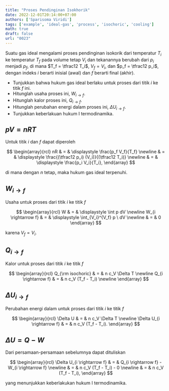 ```yaml
---
title: "Proses Pendinginan Isokhorik"
date: 2022-12-01T20:14:00+07:00
authors: ['Sparisoma Viridi']
tags: ['example', 'ideal-gas', 'process', 'isochoric', 'cooling']
math: true
draft: false
url: "0023"
---
```


Suatu gas ideal mengalami proses pendinginan isokorik dari temperatur $T_i$ ke temperatur $T_f$ pada volume tetap $V_i$ dan tekanannya berubah dari $p_i$ menjadi $p_f$, di mana $T_f = \tfrac12 T_i$, $V_f = V_i$, dan $p_f = \tfrac12 p_i$, dengan indeks $i$ berarti inisial (awal) dan $f$ berarti final (akhir).

+ Tunjukkan bahwa hukum gas ideal berlaku untuk proses dari titik $i$ ke titik $f$ ini.
+ Hitunglah usaha proses ini, $W_{i \rightarrow f}$.
+ Hitunglah kalor proses ini, $Q_{i \rightarrow f}$.
+ Hitunglah perubahan energi dalam proses ini, $\Delta U_{i \rightarrow f}$.
+ Tunjukkan keberlakuan hukum I termodinamika.


## $pV = nRT$
Untuk titik $i$ dan $f$ dapat diperoleh

$$
\begin{array}{rcl}
nR & = & \displaystyle \frac{p_f V_f}{T_f} \newline
& = & \displaystyle \frac{(\tfrac12 p_i) (V_i)}{(\tfrac12 T_i)} \newline
& = & \displaystyle \frac{p_i V_i}{T_i},
\end{array}
$$

di mana dengan $n$ tetap, maka hukum gas ideal terpenuhi.


## $W_{i \rightarrow f}$
Usaha untuk proses dari titik $i$ ke titik $f$

$$
\begin{array}{rcl}
W & = & \displaystyle \int p dV \newline
W_{i \rightarrow f} & = & \displaystyle \int_{V_i}^{V_f} p \ dV \newline
& = & 0
\end{array}
$$

karena $V_f = V_i$.


## $Q_{i \rightarrow f}$
Kalor untuk proses dari titik $i$ ke titik $f$

$$
\begin{array}{rcl}
Q_{\rm isochoric} & = & n c_V \Delta T \newline
Q_{i \rightarrow f} & = & n c_V (T_f - T_i) \newline
\end{array}
$$


## $\Delta U_{i \rightarrow f}$
Perubahan energi dalam untuk proses dari titik $i$ ke titik $f$

$$
\begin{array}{rcl}
\Delta U & = & n c_V \Delta T \newline
\Delta U_{i \rightarrow f} & = & n c_V (T_f - T_i).
\end{array}
$$


## $\Delta U = Q - W$
Dari persamaan-persamaan sebelumnya dapat dituliskan

$$
\begin{array}{rcl}
\Delta U_{i \rightarrow f} & = & Q_{i \rightarrow f} - W_{i \rightarrow f} \newline
& = & n c_V (T_f - T_i) - 0 \newline
& = & n c_V (T_f - T_i),
\end{array}
$$

yang menunjukkan keberlakukan hukum I termodinamika.
